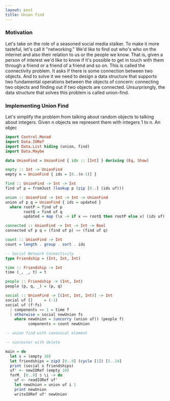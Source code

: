 ```yaml
---
layout: post
title: Union find
---
```


### Motivation
Let's take on the role of a seasoned social media stalker. To make it more tasteful, let's call it "networking." We'd like to find out who's who on the internet and also their relation to us or the people we know. That is, given a person of interest we'd like to know if it's possible to get in touch with them through a friend or a friend of a friend and so on. This is called the connectivity problem. It asks if there is some connection between two objects. And to solve it we need to design a data structure that supports two fundamental operations between the objects of concern: connecting two objects and finding out if two objects are connected. Unsurprisngly, the data structure that solves this problem is called union-find.

### Implementing Union Find
Let's simplify the problem from talking about random objects to talking about integers. Given n objects we represent them with integers 1 to n. An objec

```haskell
import Control.Monad
import Data.IORef
import Data.List hiding (union, find)
import Data.Maybe

data UnionFind = UnionFind { ids :: [Int] } deriving (Eq, Show)

empty :: Int -> UnionFind
empty n = UnionFind { ids = [0..(n-1)] }

find :: UnionFind -> Int -> Int
find uf p = fromJust (lookup p (zip [0..] (ids uf)))

union :: UnionFind -> Int -> Int -> UnionFind
union uf p q = UnionFind { ids = updated }
  where rootP = find uf p
        rootQ = find uf q
        updated = map (\x -> if x == rootQ then rootP else x) (ids uf)

connected :: UnionFind -> Int -> Int -> Bool
connected uf p q = (find uf p) == (find uf q)

count :: UnionFind -> Int
count = length . group . sort . ids

-- Social Network Connectivity
type Friendship = (Int, Int, Int)

time :: Friendship -> Int
time (_, _, t) = t

people :: Friendship -> (Int, Int)
people (p, q, _) = (p, q)

social :: UnionFind -> [(Int, Int, Int)] -> Int
social uf []     = (-1)
social uf (f:fs)
  | components == 1 = time f
  | otherwise = social newUnion fs
    where newUnion = (uncurry (union uf)) (people f)
          components = count newUnion

-- union find with canonical element

-- successor with delete

main = do
  let s = (empty 10)
  let friendships = zip3 [0..9] (cycle [1]) [5..14]
  print (social s friendships)
  uf' <- newIORef (empty 10)
  forM_ [0..8] $ \i -> do
    uf <- readIORef uf'
    let newUnion = union uf i 1
    print newUnion
    writeIORef uf' newUnion


```
